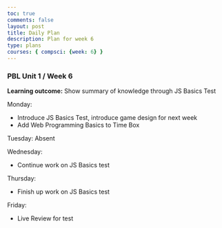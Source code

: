 ```yaml
---
toc: true
comments: false
layout: post
title: Daily Plan
description: Plan for week 6
type: plans
courses: { compsci: {week: 6} }
---
```


### PBL Unit 1 / Week 6

**Learning outcome:** Show summary of knowledge through JS Basics Test

Monday:
- Introduce JS Basics Test, introduce game design for next week
- Add Web Programming Basics to Time Box

Tuesday: Absent

Wednesday:
- Continue work on JS Basics test

Thursday:
- Finish up work on JS Basics test

Friday:
- Live Review for test